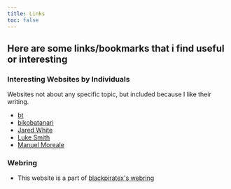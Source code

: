 ```yaml
---
title: Links
toc: false
---
```


## Here are some links/bookmarks that i find useful or interesting

### Interesting Websites by Individuals
Websites not about any specific topic, but included because I like their writing.

- [bt](https://bt.ht/)
- [bikobatanari](https://bikobatanori.art)
- [Jared White](https://jaredwhite.com)
- [Luke Smith](https://lukesmith.xyz) 
- [Manuel Moreale](https://manuelmoreale.com) 

### Webring
- This website is a part of [blackpiratex's webring](https://webring.blackpiratex.com/)